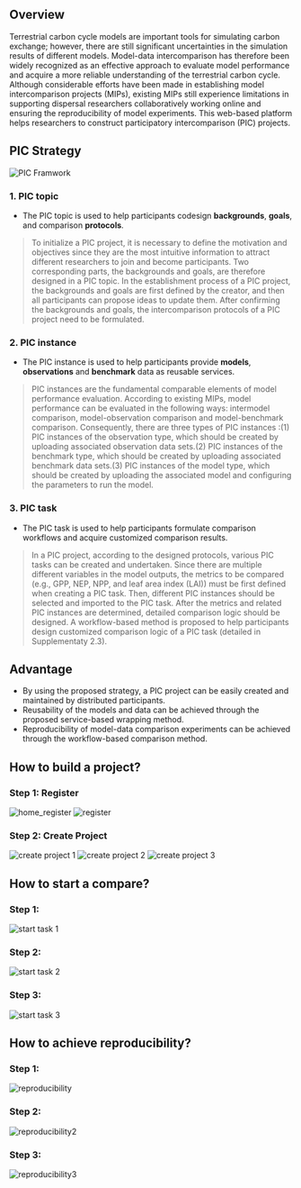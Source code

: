## Overview
Terrestrial carbon cycle models are important tools for simulating carbon exchange; however, there are still significant uncertainties in the simulation results of different models. Model-data intercomparison has therefore been widely recognized as an effective approach to evaluate model performance and acquire a more reliable understanding of the terrestrial carbon cycle. Although considerable efforts have been made in establishing model intercomparison projects (MIPs), existing MIPs still experience limitations in supporting dispersal researchers collaboratively working online and ensuring the reproducibility of model experiments. This web-based platform helps researchers to construct participatory intercomparison (PIC) projects.

## PIC Strategy
![PIC Framwork](http://tva1.sinaimg.cn/large/5cf483fdgy1gdz2dda124j214a0tqn0m.jpg)
### 1. PIC topic
- The PIC topic is used to help participants codesign **backgrounds**, **goals**, and comparison **protocols**.

>To initialize a PIC project, it is necessary to define the motivation and objectives since they are the most intuitive information to attract different researchers to join and become participants. Two corresponding parts, the backgrounds and goals, are therefore designed in a PIC topic. In the establishment process of a PIC project, the backgrounds and goals are first defined by the creator, and then all participants can propose ideas to update them. After confirming the backgrounds and goals, the intercomparison protocols of a PIC project need to be formulated.
### 2. PIC instance
- The PIC instance is used to help participants provide **models**, **observations** and **benchmark** data as reusable services.

>PIC instances are the fundamental comparable elements of model performance evaluation. According to existing MIPs, model performance can be evaluated in the following ways: intermodel comparison, model-observation comparison and model-benchmark comparison. Consequently, there are three types of PIC instances :(1) PIC instances of the observation type, which should be created by uploading associated observation data sets.(2) PIC instances of the benchmark type, which should be created by uploading associated benchmark data sets.(3) PIC instances of the model type, which should be created by uploading the associated model and configuring the parameters to run the model.

### 3. PIC task
- The PIC task is used to help participants formulate comparison workflows and acquire customized comparison results.
>In a PIC project, according to the designed protocols, various PIC tasks can be created and undertaken. Since there are multiple different variables in the model outputs, the metrics to be compared (e.g., GPP, NEP, NPP, and leaf area index (LAI)) must be first defined when creating a PIC task. Then, different PIC instances should be selected and imported to the PIC task. After the metrics and related PIC instances are determined, detailed comparison logic should be designed. A workflow-based method is proposed to help participants design customized comparison logic of a PIC task (detailed in Supplementaty 2.3).
## Advantage
- By using the proposed strategy, a PIC project can be easily created and maintained by distributed participants.
- Reusability of the models and data can be achieved through the proposed service-based wrapping method.
- Reproducibility of model-data comparison experiments can be achieved through the workflow-based comparison method.


## How to build a project?

### Step 1: Register
![home_register](http://tvax3.sinaimg.cn/large/5cf483fdgy1gdz2etvjxaj215q0j4qt4.jpg)
![register](http://tvax2.sinaimg.cn/large/5cf483fdgy1gdz2fptfuhj214t0j6q3u.jpg)

### Step 2: Create Project
![create project 1](http://tva3.sinaimg.cn/large/5cf483fdgy1gdz2gduqnvj21540h9q53.jpg)
![create project 2](http://tva1.sinaimg.cn/large/5cf483fdgy1gdz2gvf717j213p0fpaao.jpg)
![create project 3](http://tva4.sinaimg.cn/large/5cf483fdgy1gdz2h3qaeuj213c0gojs8.jpg)

## How to start a compare?
### Step 1:
![start task 1](http://tva3.sinaimg.cn/large/5cf483fdgy1gdz2jz30gpj21660iv416.jpg)
### Step 2:
![start task 2](http://tva2.sinaimg.cn/large/5cf483fdgy1gdz2k9ghnxj21380ky75j.jpg)
### Step 3:
![start task 3](http://tvax2.sinaimg.cn/large/5cf483fdgy1gdq7fvg92rg218g0jwkbr.gif)

## How to achieve reproducibility?
### Step 1:
![reproducibility](http://tvax1.sinaimg.cn/large/5cf483fdgy1gdq7qndydlj215l0i70vf.jpg)
### Step 2:
![reproducibility2](http://tvax2.sinaimg.cn/large/5cf483fdgy1gdq7r4e0rgj21530kdacc.jpg)
### Step 3:
![reproducibility3](http://tvax1.sinaimg.cn/large/5cf483fdgy1gdq7rhaihmj217u0jtjta.jpg)